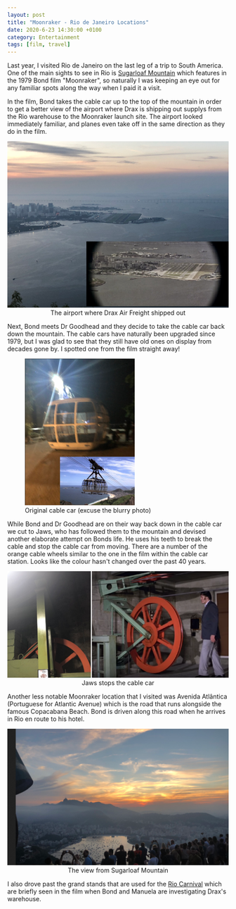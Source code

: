 ```yaml
---
layout: post
title: "Moonraker - Rio de Janeiro Locations"
date: 2020-6-23 14:30:00 +0100
category: Entertainment
tags: [film, travel]
---
```


Last year, I visited Rio de Janeiro on the last leg of a trip to South America. One of the main sights to see in Rio is [Sugarloaf Mountain][sugar] which features in the 1979 Bond film "Moonraker", so naturally I was keeping an eye out for any familiar spots along the way when I paid it a visit. 

In the film, Bond takes the cable car up to the top of the mountain in order to get a better view of the airport where Drax is shipping out supplys from the Rio warehouse to the Moonraker launch site. The airport looked immediately familiar, and planes even take off in the same direction as they do in the film.

<center>
	<img src="/images/2020/6/rio-airport-moonraker.png" alt="Rio Airport" class="image-single" />
	<figcaption>The airport where Drax Air Freight shipped out</figcaption>
</center>

Next, Bond meets Dr Goodhead and they decide to take the cable car back down the mountain. The cable cars have naturally been upgraded since 1979, but I was glad to see that they still have old ones on display from decades gone by. I spotted one from the film straight away!

<figure>
	<img src="/images/2020/6/cable-car.png" width="250" />
	<figcaption>Original cable car (excuse the blurry photo)</figcaption>
</figure>

While Bond and Dr Goodhead are on their way back down in the cable car we cut to Jaws, who has followed them to the mountain and devised another elaborate attempt on Bonds life. He uses his teeth to break the cable and stop the cable car from moving. There are a number of the orange cable wheels similar to the one in the film within the cable car station. Looks like the colour hasn't changed over the past 40 years.

<center>
	<img src="/images/2020/6/cable-car-cog.png" alt="Cable Car Cog" class="image-single" />
	<figcaption>Jaws stops the cable car</figcaption>
</center>

Another less notable Moonraker location that I visited was Avenida Atlântica (Portuguese for Atlantic Avenue) which is the road that runs alongside the famous Copacabana Beach. Bond is driven along this road when he arrives in Rio en route to his hotel. 

<center>
	<img src="/images/2020/6/sugarloaf-view.PNG" alt="Sugarloaf View" class="image-single" />
	<figcaption>The view from Sugarloaf Mountain</figcaption>
</center>

I also drove past the grand stands that are used for the [Rio Carnival][carnival] which are briefly seen in the film when Bond and Manuela are investigating Drax's warehouse.

[sugar]:https://en.wikipedia.org/wiki/Sugarloaf_Mountain
[carnival]:https://en.wikipedia.org/wiki/Rio_Carnival